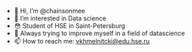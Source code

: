 - 👋 Hi, I’m @chainsonmee
- 👀 I’m interested in Data science
- :flushed: Student of HSE in Saint-Petersburg
- 💞️ Always trying to improve myself in a field of datascience
- 📫 How to reach me: vkhmelnitcki@edu.hse.ru

<!---
chainsonmee/chainsonmee is a ✨ special ✨ repository because its `README.md` (this file) appears on your GitHub profile.
You can click the Preview link to take a look at your changes.
--->
